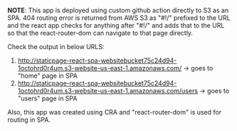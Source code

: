 **NOTE**: This app is deployed using custom github action directly to S3 as an SPA.
404 routing error is returned from AWS S3 as "#!/" prefixed to the URL and 
the react app checks for anything after "#!/" and adds that to the URL so that
the react-router-dom can navigate to that page directly.

Check the output in below URLS:
1. http://staticpage-react-spa-websitebucket75c24d94-1octohrd0r4um.s3-website-us-east-1.amazonaws.com/  -> goes to "home" page in SPA
2. http://staticpage-react-spa-websitebucket75c24d94-1octohrd0r4um.s3-website-us-east-1.amazonaws.com/users -> goes to "users" page in SPA


Also, this app was created using CRA and "react-router-dom" is used for routing in SPA.
